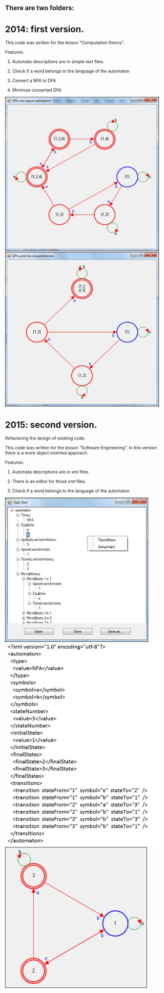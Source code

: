There are two folders:
------------------------------------------------------------
# 2014: first version. 
This code was written for the lesson "Computation theory".

Features: 

  1. Automata descriptions are in simple text files.
  
  2. Check if a word belongs to the language of the automaton
  
  3. Convert a NFA to DFA
  
  4. Minimize converted DFA

  ![Automata](../img/DFA.jpg) ![Automata](../img/DFAMin.jpg)
# 2015: second version. 

Refactoring the design of existing code.

This code was written for the lesson "Software Engineering". In this version there is a more object oriented approach.

Features: 

  1. Automata descriptions are in xml files.
  
  2. There is an editor for those xml files.
  
  3. Check if a word belongs to the language of the automaton
  
  ![Automata](../img/xmlEditor.jpg)  ![Automata](../img/XmlSample.jpg)
  ![Automata](../img/NFADraw.jpg)
  